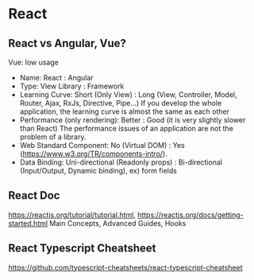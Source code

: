 # React

## React vs Angular, Vue?

Vue: low usage

- Name: React : Angular
- Type: View Library : Framework
- Learning Curve: Short (Only View) : Long (View, Controller, Model, Router, Ajax, RxJs, Directive, Pipe...)
  If you develop the whole application, the learning curve is almost the same as each other
- Performance (only rendering): Better : Good (it is very slightly slower than React)
  The performance issues of an application are not the problem of a library.
- Web Standard Component: No (Virtual DOM) : Yes (<https://www.w3.org/TR/components-intro/>).
- Data Binding: Uni-directional (Readonly props) : Bi-directional (Input/Output, Dynamic binding), ex) form fields

## React Doc

<https://reactjs.org/tutorial/tutorial.html>, <https://reactjs.org/docs/getting-started.html> Main Concepts, Advanced Guides, Hooks

## React Typescript Cheatsheet

<https://github.com/typescript-cheatsheets/react-typescript-cheatsheet>
